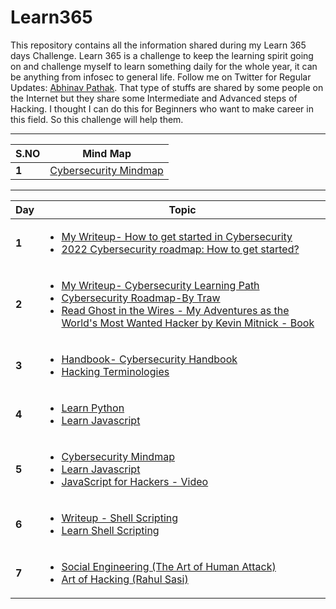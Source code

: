 # Learn365

This repository contains all the information shared during my Learn 365 days Challenge. Learn 365 is a challenge to keep the learning spirit going on and challenge myself to learn something daily for the whole year, it can be anything from infosec to general life. 
Follow me on Twitter for Regular Updates: [Abhinav Pathak](https://twitter.com/i_amsphinx). That type of stuffs are shared by some people on the Internet but they share some Intermediate and Advanced steps of Hacking. I thought I can do this for Beginners who want to make career in this field. So this challenge will help them.

___
S.NO | Mind Map
--- | ---
**1** |  [Cybersecurity Mindmap](https://www.xmind.app/m/NaWE36/#)

-------
Day  | Topic
--- | ---
**1** | [<ul><li> My Writeup- How to get started in Cybersecurity </li><li> 2022 Cybersecurity roadmap: How to get started? </li></ul>](/days/day1.md)
**2** | [<ul><li>My Writeup- Cybersecurity Learning Path </li><li> Cybersecurity Roadmap-By Traw </li><li> Read Ghost in the Wires - My Adventures as the World's Most Wanted Hacker by Kevin Mitnick - Book</li></ul>](/days/day2.md)
**3** | [<ul><li>Handbook- Cybersecurity Handbook </li><li> Hacking Terminologies </li></ul>](/days/day3.md)
**4** | [<ul><li>Learn Python </li><li> Learn Javascript</li></ul>](/days/day4.md)
**5** | [<ul><li>Cybersecurity Mindmap </li><li> Learn Javascript </li><li>  JavaScript for Hackers - Video </li></ul>](/days/day5.md)
**6** | [<ul><li>Writeup - Shell Scripting </li><li> Learn Shell Scripting </li></ul>](/days/day6.md)
**7** | [<ul><li>Social Engineering (The Art of Human Attack) </li><li> Art of Hacking (Rahul Sasi)</li></ul>](/days/day7.md)

